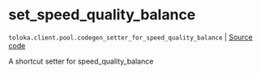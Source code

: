 # set_speed_quality_balance
`toloka.client.pool.codegen_setter_for_speed_quality_balance` | [Source code](https://github.com/Toloka/toloka-kit/blob/v1.2.3/src/client/pool/__init__.py#L0)

A shortcut setter for speed_quality_balance

